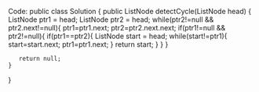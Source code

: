 Code:
public class Solution {
    public ListNode detectCycle(ListNode head) {
       ListNode ptr1 = head;
       ListNode ptr2 = head;
       while(ptr2!=null && ptr2.next!=null){
            ptr1=ptr1.next;
            ptr2=ptr2.next.next;
            if(ptr1!=null && ptr2!=null){
            if(ptr1==ptr2){
                ListNode start = head;
                while(start!=ptr1){
                    start=start.next;
                    ptr1=ptr1.next;
                }
                return start;
            }
        }
       }

       return null;
    }
}